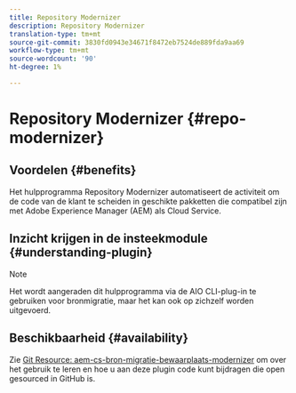 ```yaml
---
title: Repository Modernizer
description: Repository Modernizer
translation-type: tm+mt
source-git-commit: 3830fd0943e34671f8472eb7524de889fda9aa69
workflow-type: tm+mt
source-wordcount: '90'
ht-degree: 1%

---
```



# Repository Modernizer {#repo-modernizer}

## Voordelen {#benefits}

Het hulpprogramma Repository Modernizer automatiseert de activiteit om de code van de klant te scheiden in geschikte pakketten die compatibel zijn met Adobe Experience Manager (AEM) als Cloud Service.

## Inzicht krijgen in de insteekmodule {#understanding-plugin}

>[!NOTE]
>Het wordt aangeraden dit hulpprogramma via de AIO CLI-plug-in te gebruiken voor bronmigratie, maar het kan ook op zichzelf worden uitgevoerd.

## Beschikbaarheid {#availability}

Zie [Git Resource: aem-cs-bron-migratie-bewaarplaats-modernizer](https://github.com/adobe/aem-cloud-service-source-migration/tree/master/packages/repository-modernizer) om over het gebruik te leren en hoe u aan deze plugin code kunt bijdragen die open gesourced in GitHub is.
